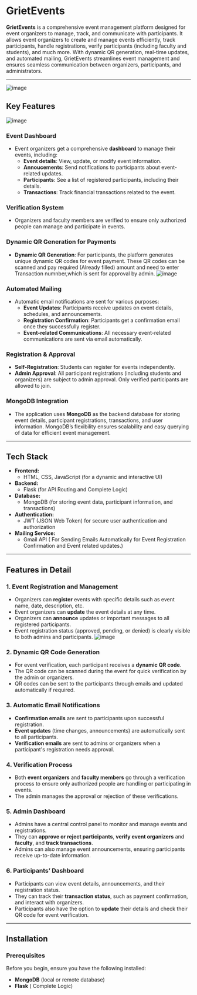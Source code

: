 # GrietEvents

**GrietEvents** is a comprehensive event management platform designed for event organizers to manage, track, and communicate with participants. It allows event organizers to create and manage events efficiently, track participants, handle registrations, verify participants (including faculty and students), and much more. With dynamic QR generation, real-time updates, and automated mailing, GrietEvents streamlines event management and ensures seamless communication between organizers, participants, and administrators.

---
![image](https://github.com/user-attachments/assets/52eefbe0-5654-45a6-8ae9-a3b1e54225e4)

## Key Features
![image](https://github.com/user-attachments/assets/04fc9d84-36db-4f26-aa53-ff475477c312)

### Event Dashboard
- Event organizers get a comprehensive **dashboard** to manage their events, including:
  - **Event details**: View, update, or modify event information.
  - **Annoucements**: Send notifications to participants about event-related updates.
  - **Participants**: See a list of registered participants, including their details.
  - **Transactions**: Track financial transactions related to the event.
  
### Verification System
- Organizers and faculty members are verified to ensure only authorized people can manage and participate in events.
### Dynamic QR Generation for Payments
- **Dynamic QR Generation**: For participants, the platform generates unique dynamic QR codes for event payment. These QR codes can be scanned and pay required (Already filled) amount and need to enter Transaction numnber,which is sent for approval by admin.
![image](https://github.com/user-attachments/assets/5d6a8980-4def-4437-829c-160458fd93a1)

### Automated Mailing
- Automatic email notifications are sent for various purposes:
  - **Event Updates**: Participants receive updates on event details, schedules, and announcements.
  - **Registration Confirmation**: Participants get a confirmation email once they successfully register.
  - **Event-related Communications**: All necessary event-related communications are sent via email automatically.

### Registration & Approval
- **Self-Registration**: Students can register for events independently.
- **Admin Approval**: All participant registrations (including students and organizers) are subject to admin approval. Only verified participants are allowed to join.

### MongoDB Integration
- The application uses **MongoDB** as the backend database for storing event details, participant registrations, transactions, and user information. MongoDB’s flexibility ensures scalability and easy querying of data for efficient event management.

---

## Tech Stack

- **Frontend:**
  - HTML, CSS, JavaScript (for a dynamic and interactive UI)
- **Backend:**
  - Flask (for API Routing and Complete Logic)
- **Database:**
  - MongoDB (for storing event data, participant information, and transactions)
- **Authentication:**
  - JWT (JSON Web Token) for secure user authentication and authorization
- **Mailing Service:**
  - Gmail API ( For Sending Emails Automatically for Event Registration Confirmation
 and Event related updates.)  
---

## Features in Detail

### 1. **Event Registration and Management**
   - Organizers can **register** events with specific details such as event name, date, description, etc.
   - Event organizers can **update** the event details at any time.
   - Organizers can **announce** updates or important messages to all registered participants.
   - Event registration status (approved, pending, or denied) is clearly visible to both admins and participants.
![image](https://github.com/user-attachments/assets/a2877721-f8ec-447c-9e6c-39274ec6f0e8)

### 2. **Dynamic QR Code Generation**
   - For event verification, each participant receives a **dynamic QR code**.
   - The QR code can be scanned during the event for quick verification by the admin or organizers.
   - QR codes can be sent to the participants through emails and updated automatically if required.

### 3. **Automatic Email Notifications**
   - **Confirmation emails** are sent to participants upon successful registration.
   - **Event updates** (time changes, announcements) are automatically sent to all participants.
   - **Verification emails** are sent to admins or organizers when a participant's registration needs approval.

### 4. **Verification Process**
   - Both **event organizers** and **faculty members** go through a verification process to ensure only authorized people are handling or participating in events.
   - The admin manages the approval or rejection of these verifications.

### 5. **Admin Dashboard**
   - Admins have a central control panel to monitor and manage events and registrations.
   - They can **approve or reject participants**, **verify event organizers** and **faculty**, and **track transactions**.
   - Admins can also manage event announcements, ensuring participants receive up-to-date information.

### 6. **Participants’ Dashboard**
   - Participants can view event details, announcements, and their registration status.
   - They can track their **transaction status**, such as payment confirmation, and interact with organizers.
   - Participants also have the option to **update** their details and check their QR code for event verification.

---

## Installation

### Prerequisites

Before you begin, ensure you have the following installed:
- **MongoDB** (local or remote database)
- **Flask** ( Complete Logic)
